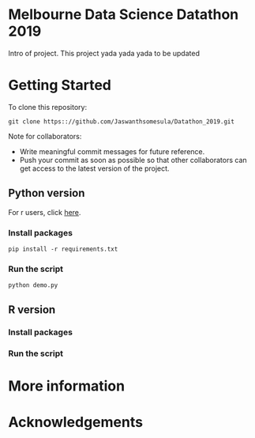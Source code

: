 # Melbourne Data Science Datathon 2019

Intro of project.
This project yada yada yada to be updated

# Getting Started

To clone this repository: 
```
git clone https:://github.com/Jaswanthsomesula/Datathon_2019.git
```

Note for collaborators:
* Write meaningful commit messages for future reference.
* Push your commit as soon as possible so that other collaborators can get access to the latest version of the project.

## Python version
For r users, click [here](#r-version).


### Install packages

```
pip install -r requirements.txt
```

### Run the script

```
python demo.py
```

## R version
### Install packages
### Run the script

# More information

# Acknowledgements